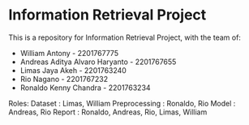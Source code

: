 # Information Retrieval Project
This is a repository for Information Retrieval Project, with the team of:
- William Antony - 2201767775
- Andreas Aditya Alvaro Haryanto - 2201767655
- Limas Jaya Akeh - 2201763240
- Rio Nagano - 2201767232
- Ronaldo Kenny Chandra - 2201763234

Roles:
Dataset         : Limas, William
Preprocessing   : Ronaldo, Rio
Model           : Andreas, Rio
Report          : Ronaldo, Andreas, Rio, Limas, William
